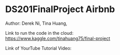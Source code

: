 # DS201FinalProject Airbnb

Author: Derek Ni, Tina Huang, 

Link to run the code in the cloud: https://www.kaggle.com/tinahuang75/final-project

Link of YourTube Tutorial Video: 
